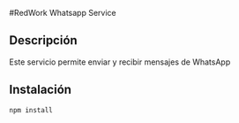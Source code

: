 #RedWork Whatsapp Service

## Descripción

Este servicio permite enviar y recibir mensajes de WhatsApp


## Instalación

```bash
npm install 
```